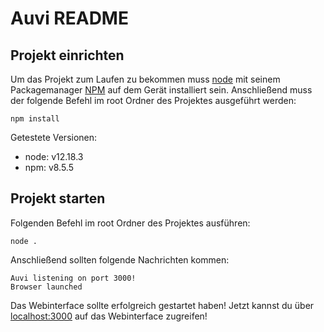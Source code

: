# Auvi README

## Projekt einrichten

Um das Projekt zum Laufen zu bekommen muss [node](https://nodejs.org/en/download/) mit seinem Packagemanager [NPM](https://docs.npmjs.com/downloading-and-installing-node-js-and-npm) auf dem Gerät installiert sein. Anschließend muss der folgende Befehl im root Ordner des Projektes ausgeführt werden:

```
npm install
```
Getestete Versionen:
- node: v12.18.3 
- npm: v8.5.5

## Projekt starten

Folgenden Befehl im root Ordner des Projektes ausführen:
```
node .
```
Anschließend sollten folgende Nachrichten kommen:
```
Auvi listening on port 3000!
Browser launched
```
Das Webinterface sollte erfolgreich gestartet haben! Jetzt kannst du über [localhost:3000](http://localhost:3000/) auf das Webinterface zugreifen!